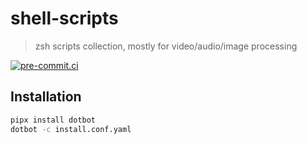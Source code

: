 # shell-scripts

> zsh scripts collection, mostly for video/audio/image processing

[![pre-commit.ci](https://results.pre-commit.ci/badge/github/DeadNews/shell-scripts/main.svg)](https://results.pre-commit.ci/latest/github/DeadNews/shell-scripts/main)

## Installation

```sh
pipx install dotbot
dotbot -c install.conf.yaml
```
